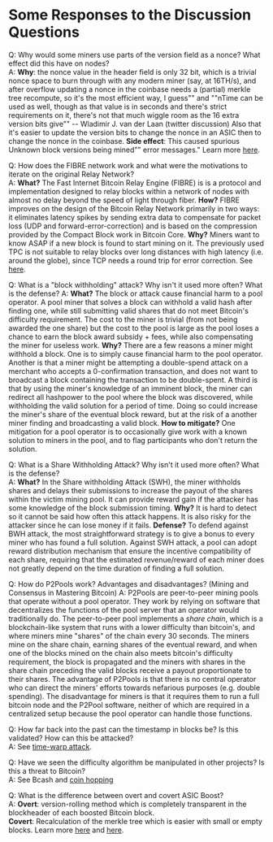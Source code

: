 # Some Responses to the Discussion Questions

Q: Why would some miners use parts of the version field as a nonce? What effect did this have on nodes?  
A: **Why**: the nonce value in the header field is only 32 bit, which is a trivial nonce space to burn through with any modern miner (say, at 16TH/s), and after overflow updating a nonce in the coinbase needs a (partial) merkle tree recompute, so it's the most efficient way, I guess"" and ""nTime can be used as well, though as that value is in seconds and there's strict requirements on it, there's not that much wiggle room as the 16 extra version bits give"" -- Wladimir J. van der Laan (twitter discussion) Also that it's easier to update the version bits to change the nonce in an ASIC then to change the nonce in the coinbase.
**Side effect**: This caused spurious Unknown block versions being mined"" error messages." Learn more [here](https://github.com/bitcoin/bitcoin/pull/15471).

Q: How does the FIBRE network work and what were the motivations to iterate on the original Relay Network?  
A: **What?** The Fast Internet Bitcoin Relay Engine (FIBRE) is is a protocol and implementation designed to relay blocks within a network of nodes with almost no delay beyond the speed of light through fiber.
**How?** FIBRE improves on the design of the Bitcoin Relay Network primarily in two ways: it eliminates latency spikes by sending extra data to compensate for packet loss (UDP and forward-error-correction) and is based on the compression provided by the Compact Block work in Bitcoin Core.
**Why?** Miners want to know ASAP if a new block is found to start mining on it. The previously used TPC is not suitable to relay blocks over long distances with high latency (i.e. around the globe), since TCP needs a round trip for error correction. See [here](http://bitcoinfibre.org/fibre-howto.html).

Q: What is a "block withholding" attack? Why isn't it used more often? What is the defense?
A: **What?** The block or attack cause financial harm to a pool operator. A pool miner that solves a block can withhold a valid hash after finding one, while still submitting valid shares that do not meet Bitcoin's difficulty requirement. The cost to the miner is trivial (from not being awarded the one share) but the cost to the pool is large as the pool loses a chance to earn the block award subsidy + fees, while also compensating the miner for useless work.
**Why?** There are a few reasons a miner might withhold a block. One is to simply cause financial harm to the pool operator. Another is that a miner might be attempting a double-spend attack on a merchant who accepts a 0-confirmation transaction, and does not want to broadcast a block containing the transaction to be double-spent. A third is that by using the miner's knowledge of an imminent block, the miner can redirect all hashpower to the pool where the block was discovered, while withholding the valid solution for a period of time. Doing so could increase the miner's share of the eventual block reward, but at the risk of a another miner finding and broadcasting a valid block.
**How to mitigate?** One mitigation for a pool operator is to occasionally give work with a known solution to miners in the pool, and to flag participants who don't return the solution.

Q: What is a Share Withholding Attack? Why isn't it used more often? What is the defense?  
A: **What?** In the Share withholding Attack (SWH), the miner withholds shares and delays their submissions to increase the payout of the shares within the victim mining pool. It can provide reward gain if the attacker has some knowledge of the block submission timing. 
**Why?** It is hard to detect so it cannot be said how often this attack happens. It is also risky for the attacker since he can lose money if it fails. 
**Defense?** To defend against BWH attack, the most straightforward strategy is to give a bonus to every miner who has found a full solution. Against SWH attack, a pool can adopt reward distribution mechanism that ensure the incentive compatibility of each share, requiring that the estimated revenue/reward of each miner does not greatly depend on the time duration of finding a full solution.

Q: How do P2Pools work? Advantages and disadvantages? (Mining and Consensus in Mastering Bitcoin)
A: P2Pools are peer-to-peer mining pools that operate without a pool operator. They work by relying on software that decentralizes the functions of the pool server that an operator would traditionally do. The peer-to-peer pool implements a *share chain*, which is a blockchain-like system that runs with a lower difficulty than bitcoin's, and where miners mine "shares" of the chain every 30 seconds. The miners mine on the share chain, earning shares of the eventual reward, and when one of the blocks mined on the chain also meets bitcoin's difficulty requirement, the block is propagated and the miners with shares in the share chain preceding the valid blocks receive a payout proportionate to their shares. The advantage of P2Pools is that there is no central operator who can direct the miners' efforts towards nefarious purposes (e.g. double spending). The disadvantage for miners is that it requires them to run a full bitcoin node and the P2Pool software, neither of which are required in a centralized setup because the pool operator can handle those functions.

Q: How far back into the past can the timestamp in blocks be? Is this validated? How can this be attacked?  
A: See [time-warp attack](https://bitcoin.stackexchange.com/a/75834).

Q: Have we seen the difficulty algorithm be manipulated in other projects? Is this a threat to Bitcoin?  
A: See Bcash and [coin hopping](https://medium.com/nikoin/coin-hopping-attack-what-after-a-month-of-bitcoin-hardfork-f5a92151fb7b)

Q: What is the difference between overt and covert ASIC Boost?  
A: **Overt**: version-rolling method which is completely transparent in the blockheader of each boosted Bitcoin block.  
**Covert**: Recalculation of the merkle tree which is easier with small or empty blocks. Learn more [here](https://www.asicboost.com/single-post/2018/03/01/opening-asicboost-for-defensive-use/) and [here](https://bitslog.com/2017/04/10/the-relation-between-segwit-and-asicboost-covert-and-overt/).
